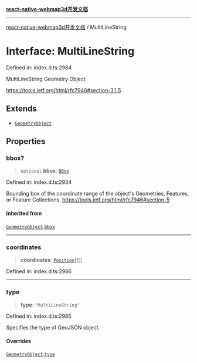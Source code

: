 [**react-native-webmap3d开发文档**](../README.md)

***

[react-native-webmap3d开发文档](../globals.md) / MultiLineString

# Interface: MultiLineString

Defined in: index.d.ts:2984

MultiLineString Geometry Object

https://tools.ietf.org/html/rfc7946#section-3.1.5

## Extends

- [`GeometryObject`](GeometryObject.md)

## Properties

### bbox?

> `optional` **bbox**: [`BBox`](../type-aliases/BBox.md)

Defined in: index.d.ts:2934

Bounding box of the coordinate range of the object's Geometries, Features, or Feature Collections.
https://tools.ietf.org/html/rfc7946#section-5

#### Inherited from

[`GeometryObject`](GeometryObject.md).[`bbox`](GeometryObject.md#bbox)

***

### coordinates

> **coordinates**: [`Position`](../type-aliases/Position.md)[][]

Defined in: index.d.ts:2986

***

### type

> **type**: `"MultiLineString"`

Defined in: index.d.ts:2985

Specifies the type of GeoJSON object.

#### Overrides

[`GeometryObject`](GeometryObject.md).[`type`](GeometryObject.md#type)
